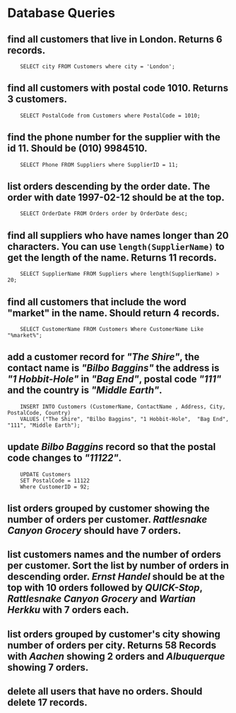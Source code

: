 # Database Queries

## find all customers that live in London. Returns 6 records.
		SELECT city FROM Customers where city = 'London';
## find all customers with postal code 1010. Returns 3 customers.
		SELECT PostalCode from Customers where PostalCode = 1010;		
## find the phone number for the supplier with the id 11. Should be (010) 9984510.
		SELECT Phone FROM Suppliers where SupplierID = 11;
## list orders descending by the order date. The order with date 1997-02-12 should be at the top.
		SELECT OrderDate FROM Orders order by OrderDate desc;
## find all suppliers who have names longer than 20 characters. You can use `length(SupplierName)` to get the length of the name. Returns 11 records.
		SELECT SupplierName FROM Suppliers where length(SupplierName) > 20;
## find all customers that include the word "market" in the name. Should return 4 records.
		SELECT CustomerName FROM Customers Where CustomerName Like "%market%";
## add a customer record for _"The Shire"_, the contact name is _"Bilbo Baggins"_ the address is _"1 Hobbit-Hole"_ in _"Bag End"_, postal code _"111"_ and the country is _"Middle Earth"_.
		INSERT INTO Customers (CustomerName, ContactName , Address, City, PostalCode, Country)
		VALUES ("The Shire", "Bilbo Baggins", "1 Hobbit-Hole",  "Bag End", "111", "Middle Earth");
## update _Bilbo Baggins_ record so that the postal code changes to _"11122"_.
		UPDATE Customers
		SET PostalCode = 11122
		Where CustomerID = 92;
## list orders grouped by customer showing the number of orders per customer. _Rattlesnake Canyon Grocery_ should have 7 orders.

## list customers names and the number of orders per customer. Sort the list by number of orders in descending order. _Ernst Handel_ should be at the top with 10 orders followed by _QUICK-Stop_, _Rattlesnake Canyon Grocery_ and _Wartian Herkku_ with 7 orders each.

## list orders grouped by customer's city showing number of orders per city. Returns 58 Records with _Aachen_ showing 2 orders and _Albuquerque_ showing 7 orders.

## delete all users that have no orders. Should delete 17 records.
